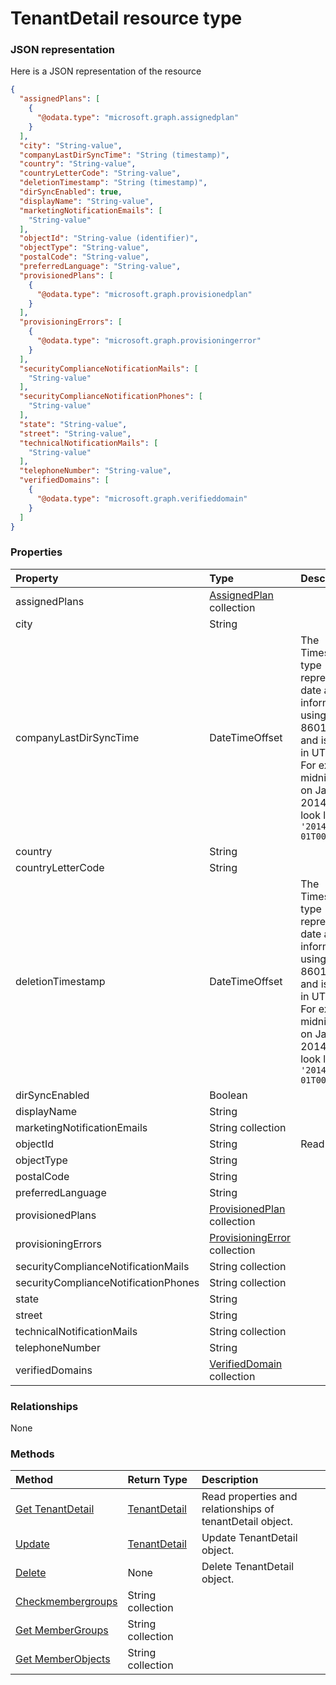 # TenantDetail resource type



### JSON representation

Here is a JSON representation of the resource

<!-- {
  "blockType": "resource",
  "optionalProperties": [

  ],
  "@odata.type": "microsoft.graph.tenantdetail"
}-->

```json
{
  "assignedPlans": [
    {
      "@odata.type": "microsoft.graph.assignedplan"
    }
  ],
  "city": "String-value",
  "companyLastDirSyncTime": "String (timestamp)",
  "country": "String-value",
  "countryLetterCode": "String-value",
  "deletionTimestamp": "String (timestamp)",
  "dirSyncEnabled": true,
  "displayName": "String-value",
  "marketingNotificationEmails": [
    "String-value"
  ],
  "objectId": "String-value (identifier)",
  "objectType": "String-value",
  "postalCode": "String-value",
  "preferredLanguage": "String-value",
  "provisionedPlans": [
    {
      "@odata.type": "microsoft.graph.provisionedplan"
    }
  ],
  "provisioningErrors": [
    {
      "@odata.type": "microsoft.graph.provisioningerror"
    }
  ],
  "securityComplianceNotificationMails": [
    "String-value"
  ],
  "securityComplianceNotificationPhones": [
    "String-value"
  ],
  "state": "String-value",
  "street": "String-value",
  "technicalNotificationMails": [
    "String-value"
  ],
  "telephoneNumber": "String-value",
  "verifiedDomains": [
    {
      "@odata.type": "microsoft.graph.verifieddomain"
    }
  ]
}

```
### Properties
| Property	   | Type	|Description|
|:---------------|:--------|:----------|
|assignedPlans|[AssignedPlan](assignedplan.md) collection||
|city|String||
|companyLastDirSyncTime|DateTimeOffset|The Timestamp type represents date and time information using ISO 8601 format and is always in UTC time. For example, midnight UTC on Jan 1, 2014 would look like this: `'2014-01-01T00:00:00Z'`|
|country|String||
|countryLetterCode|String||
|deletionTimestamp|DateTimeOffset|The Timestamp type represents date and time information using ISO 8601 format and is always in UTC time. For example, midnight UTC on Jan 1, 2014 would look like this: `'2014-01-01T00:00:00Z'`|
|dirSyncEnabled|Boolean||
|displayName|String||
|marketingNotificationEmails|String collection||
|objectId|String| Read-only.|
|objectType|String||
|postalCode|String||
|preferredLanguage|String||
|provisionedPlans|[ProvisionedPlan](provisionedplan.md) collection||
|provisioningErrors|[ProvisioningError](provisioningerror.md) collection||
|securityComplianceNotificationMails|String collection||
|securityComplianceNotificationPhones|String collection||
|state|String||
|street|String||
|technicalNotificationMails|String collection||
|telephoneNumber|String||
|verifiedDomains|[VerifiedDomain](verifieddomain.md) collection||

### Relationships
None


### Methods

| Method		   | Return Type	|Description|
|:---------------|:--------|:----------|
|[Get TenantDetail](../api/tenantdetail_get.md) | [TenantDetail](tenantdetail.md) |Read properties and relationships of tenantDetail object.|
|[Update](../api/tenantdetail_update.md) | [TenantDetail](tenantdetail.md)	|Update TenantDetail object. |
|[Delete](../api/tenantdetail_delete.md) | None |Delete TenantDetail object. |
|[Checkmembergroups](../api/tenantdetail_checkmembergroups.md)|String collection||
|[Get MemberGroups](../api/tenantdetail_getmembergroups.md)|String collection||
|[Get MemberObjects](../api/tenantdetail_getmemberobjects.md)|String collection||

<!-- uuid: 972508eb-009b-45ab-822e-fdc84c3a8ebf
2015-10-25 12:45:03 UTC -->
<!-- {
  "type": "#page.annotation",
  "description": "TenantDetail resource",
  "keywords": "",
  "section": "documentation",
  "tocPath": ""
}-->